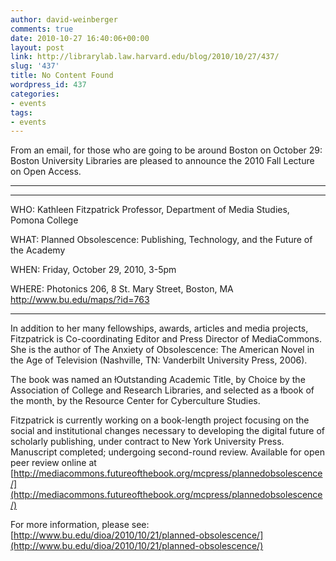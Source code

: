 ```yaml
---
author: david-weinberger
comments: true
date: 2010-10-27 16:40:06+00:00
layout: post
link: http://librarylab.law.harvard.edu/blog/2010/10/27/437/
slug: '437'
title: No Content Found
wordpress_id: 437
categories:
- events
tags:
- events
---
```


From an email, for those who are going to be around Boston on October 29:
Boston University Libraries are pleased to announce the 2010 Fall Lecture on
Open Access.


* * *


***********************************************************
WHO: Kathleen Fitzpatrick
Professor, Department of Media Studies, Pomona College

WHAT: Planned Obsolescence: Publishing, Technology, and the Future of the
Academy

WHEN: Friday, October 29, 2010, 3-5pm

WHERE: Photonics 206, 8 St. Mary Street, Boston, MA
http://www.bu.edu/maps/?id=763
***********************************************************

In addition to her many fellowships, awards, articles and media projects,
Fitzpatrick is Co-coordinating Editor and Press Director of MediaCommons.
She is the author of The Anxiety of Obsolescence: The American Novel in the
Age of Television (Nashville, TN: Vanderbilt University Press, 2006).

The book was named an łOutstanding Academic Title˛ by Choice by the
Association of College and Research Libraries, and selected as a łbook of
the month˛ by the Resource Center for Cyberculture Studies.

Fitzpatrick is currently working on a book-length project focusing on the
social and institutional changes necessary to developing the digital future
of scholarly publishing, under contract to New York University Press.
Manuscript completed; undergoing second-round review. Available for open
peer review online at
[http://mediacommons.futureofthebook.org/mcpress/plannedobsolescence/](http://mediacommons.futureofthebook.org/mcpress/plannedobsolescence/)

For more information, please see:
[http://www.bu.edu/dioa/2010/10/21/planned-obsolescence/](http://www.bu.edu/dioa/2010/10/21/planned-obsolescence/)
